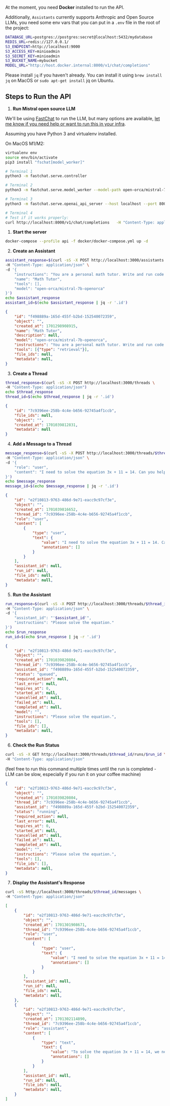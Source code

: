 

At the moment, you need **Docker** installed to run the API.

Additionally, `Assistants` currently supports Anthropic and Open Source LLMs, you need some env vars that you can put in a `.env` file in the root of the project:

```bash
DATABASE_URL=postgres://postgres:secret@localhost:5432/mydatabase
REDIS_URL=redis://127.0.0.1/
S3_ENDPOINT=http://localhost:9000
S3_ACCESS_KEY=minioadmin
S3_SECRET_KEY=minioadmin
S3_BUCKET_NAME=mybucket
MODEL_URL="http://host.docker.internal:8000/v1/chat/completions"
```

Please install `jq` if you haven't already. You can install it using `brew install jq` on MacOS or `sudo apt-get install` jq on Ubuntu.


## Steps to Run the API

1. **Run Mistral open source LLM**

We'll be using [FastChat](https://github.com/lm-sys/FastChat) to run the LLM, but many options are available, [let me know if you need help or want to run this in your infra](mailto:hi@louis030195.com).

Assuming you have Python 3 and virtualenv installed.

On MacOS M1/M2:

```bash
virtualenv env
source env/bin/activate
pip3 install "fschat[model_worker]"

# Terminal 1
python3 -m fastchat.serve.controller

# Terminal 2
python3 -m fastchat.serve.model_worker --model-path open-orca/mistral-7b-openorca --device mps --load-8bit

# Terminal 3
python3 -m fastchat.serve.openai_api_server --host localhost --port 8000

# Terminal 4
# Test if it works properly:
curl http://localhost:8000/v1/chat/completions   -H "Content-Type: application/json"   -d '{"model": "mistral-7b-openorca","messages": [{"role": "user", "content": "Hello! What is your name?"}]}' 
```

1. **Start the server**

```bash
docker-compose --profile api -f docker/docker-compose.yml up -d
```

2. **Create an Assistant** 

```bash
assistant_response=$(curl -sS -X POST http://localhost:3000/assistants \
-H "Content-Type: application/json" \
-d '{
    "instructions": "You are a personal math tutor. Write and run code to answer math questions.",
    "name": "Math Tutor",
    "tools": [],
    "model": "open-orca/mistral-7b-openorca"
}')
echo $assistant_response
assistant_id=$(echo $assistant_response | jq -r '.id')
```
```json
{
    "id": "f498889a-165d-455f-b2bd-152540072359",
    "object": "",
    "created_at": 1701298908915,
    "name": "Math Tutor",
    "description": null,
    "model": "open-orca/mistral-7b-openorca",
    "instructions": "You are a personal math tutor. Write and run code to answer math questions.",
    "tools": [{"type": "retrieval"}],
    "file_ids": null,
    "metadata": null,
}
```

3. **Create a Thread**

```bash
thread_response=$(curl -sS -X POST http://localhost:3000/threads \
-H "Content-Type: application/json")
echo $thread_response
thread_id=$(echo $thread_response | jq -r '.id')
```
```json
{
    "id": "7c9396ee-258b-4c4e-b656-92745a4f1ccb",
    "file_ids": null,
    "object": "",
    "created_at": 1701039812831,
    "metadata": null
}
```
4. **Add a Message to a Thread**


```bash
message_response=$(curl -sS -X POST http://localhost:3000/threads/$thread_id/messages \
-H "Content-Type: application/json" \
-d '{
    "role": "user",
    "content": "I need to solve the equation 3x + 11 = 14. Can you help me?"
}')
echo $message_response
message_id=$(echo $message_response | jq -r '.id')
```
```json
{
    "id": "e2f10813-9763-486d-9e71-eacc9c97cf3e",
    "object": "",
    "created_at": 1701039816652,
    "thread_id": "7c9396ee-258b-4c4e-b656-92745a4f1ccb",
    "role": "user",
    "content": [
        {
            "type": "user",
            "text": {
                "value": "I need to solve the equation 3x + 11 = 14. Can you help me?",
                "annotations": []
            }
        }
    ],
    "assistant_id": null,
    "run_id": null,
    "file_ids": null,
    "metadata": null,
}
```
5. **Run the Assistant**

```bash
run_response=$(curl -sS -X POST http://localhost:3000/threads/$thread_id/runs \
-H "Content-Type: application/json" \
-d '{
    "assistant_id": "'$assistant_id'",
    "instructions": "Please solve the equation."
}')
echo $run_response
run_id=$(echo $run_response | jq -r '.id')
```
```json
{
    "id": "e2f10813-9763-486d-9e71-eacc9c97cf3e",
    "object": "",
    "created_at": 1701039820804,
    "thread_id": "7c9396ee-258b-4c4e-b656-92745a4f1ccb",
    "assistant_id": "f498889a-165d-455f-b2bd-152540072359",
    "status": "queued",
    "required_action": null,
    "last_error": null,
    "expires_at": 0,
    "started_at": null,
    "cancelled_at": null,
    "failed_at": null,
    "completed_at": null,
    "model": "",
    "instructions": "Please solve the equation.",
    "tools": [],
    "file_ids": [],
    "metadata": null,
}
```
6. **Check the Run Status**


```bash
curl -sS -X GET http://localhost:3000/threads/$thread_id/runs/$run_id \
-H "Content-Type: application/json"
```
(feel free to run this command multiple times until the run is completed - LLM can be slow, especially if you run it on your coffee machine)
```json
{
    "id": "e2f10813-9763-486d-9e71-eacc9c97cf3e",
    "object": "",
    "created_at": 1701039820804,
    "thread_id": "7c9396ee-258b-4c4e-b656-92745a4f1ccb",
    "assistant_id": "f498889a-165d-455f-b2bd-152540072359",
    "status": "running",
    "required_action": null,
    "last_error": null,
    "expires_at": 0,
    "started_at": null,
    "cancelled_at": null,
    "failed_at": null,
    "completed_at": null,
    "model": "",
    "instructions": "Please solve the equation.",
    "tools": [],
    "file_ids": [],
    "metadata": null,
}
```
7. **Display the Assistant's Response**


```bash
curl -sS http://localhost:3000/threads/$thread_id/messages \
-H "Content-Type: application/json"
```
```json
[
    {
        "id": "e2f10813-9763-486d-9e71-eacc9c97cf3e",
        "object": "",
        "created_at": 1701301908671,
        "thread_id": "7c9396ee-258b-4c4e-b656-92745a4f1ccb",
        "role": "user",
        "content": [
            {
                "type": "user",
                "text": {
                    "value": "I need to solve the equation 3x + 11 = 14. Can you help me?",
                    "annotations": []
                }
            }
        ],
        "assistant_id": null,
        "run_id": null,
        "file_ids": null,
        "metadata": null,
    },
    {
        "id": "e2f10813-9763-486d-9e71-eacc9c97cf3e",
        "object": "",
        "created_at": 1701302114890,
        "thread_id": "7c9396ee-258b-4c4e-b656-92745a4f1ccb",
        "role": "assistant",
        "content": [
            {
                "type": "text",
                "text": {
                    "value": "To solve the equation 3x + 11 = 14, we need to isolate the variable x. Here's the step-by-step reasoning:\n\n1. Our goal is to find the value of x that makes the equation true.\n2. First, let's subtract 11 from both sides of the equation to isolate the term with the variable (3x) on one side:\n   3x + 11 - 11 = 14 - 11\n   \n   This simplifies to:\n   3x = 3\n\n3. Now, divide both sides of the equation by 3 to get the value of x:\n   (3x) / 3 = 3 / 3\n\n   This simplifies to:\n   x = 1\n\nSo the solution to the equation is x = 1.",
                    "annotations": []
                }
            }
        ],
        "assistant_id": null,
        "run_id": null,
        "file_ids": null,
        "metadata": null,
    }
]
```
